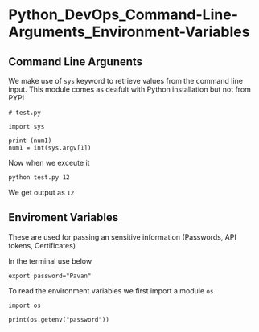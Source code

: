 # Python_DevOps_Command-Line-Arguments_Environment-Variables

## Command Line Argunents

We make use of `sys` keyword to retrieve values from the command line input. This module comes as deafult with Python installation but not from PYPI

```
# test.py

import sys

print (num1)
num1 = int(sys.argv[1])
```

Now when we exceute it 

```
python test.py 12
``` 

We get output as `12`


## Enviroment Variables

These are used for passing an sensitive information (Passwords, API tokens, Certificates)

In the terminal use below

```
export password="Pavan"
```

To read the environment variables we first import a module `os` 

```
import os

print(os.getenv("password"))
```

